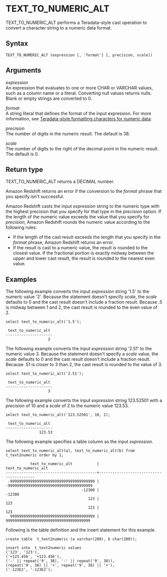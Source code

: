 # TEXT\_TO\_NUMERIC\_ALT<a name="r_TEXT_TO_NUMERIC_ALT"></a>

TEXT\_TO\_NUMERIC\_ALT performs a Teradata\-style cast operation to convert a character string to a numeric data format\. 

## Syntax<a name="r_TEXT_TO_NUMERIC_ALT-synopsis"></a>

```
TEXT_TO_NUMERIC_ALT (expression [, 'format'] [, precision, scale])
```

## Arguments<a name="r_TEXT_TO_NUMERIC_ALT-arguments"></a>

 *expression*   
An expression that evaluates to one or more CHAR or VARCHAR values, such as a column name or a literal\. Converting null values returns nulls\. Blank or empty strings are converted to 0\. 

 *format*   
A string literal that defines the format of the input expression\. For more information, see [Teradata\-style formatting characters for numeric data](r_Numeric-format-teradata.md)\. 

 *precision*   
The number of digits in the numeric result\. The default is 38\. 

 *scale*   
The number of digits to the right of the decimal point in the numeric result\. The default is 0\. 

## Return type<a name="r_TEXT_TO_NUMERIC_ALT-return-type"></a>

TEXT\_TO\_NUMERIC\_ALT returns a DECIMAL number\.

Amazon Redshift returns an error if the conversion to the *format* phrase that you specify isn't successful\.

Amazon Redshift casts the input *expression* string to the numeric type with the highest precision that you specify for that type in the *precision* option\. If the length of the numeric value exceeds the value that you specify for *precision*, Amazon Redshift rounds the numeric value according to the following rules:
+ If the length of the cast result exceeds the length that you specify in the *format* phrase, Amazon Redshift returns an error\.
+ If the result is cast to a numeric value, the result is rounded to the closest value\. If the fractional portion is exactly midway between the upper and lower cast result, the result is rounded to the nearest even value\.

## Examples<a name="r_TEXT_TO_NUMERIC_ALT-examples"></a>

The following example converts the input *expression* string '1\.5' to the numeric value '2'\. Because the statement doesn't specify *scale*, the *scale* defaults to 0 and the cast result doesn't include a fraction result\. Because \.5 is midway between 1 and 2, the cast result is rounded to the even value of 2\.

```
select text_to_numeric_alt('1.5');
```

```
 text_to_numeric_alt
---------------------
                   2
```

The following example converts the input *expression* string '2\.51' to the numeric value 3\. Because the statement doesn't specify a *scale* value, the *scale* defaults to 0 and the cast result doesn't include a fraction result\. Because \.51 is closer to 3 than 2, the cast result is rounded to the value of 3\.

```
select text_to_numeric_alt('2.51');
```

```
 text_to_numeric_alt
---------------------
                   3
```

The following example converts the input *expression* string 123\.52501 with a *precision* of 10 and a *scale* of 2 to the numeric value 123\.53\. 

```
select text_to_numeric_alt('123.52501', 10, 2);
```

```
 text_to_numeric_alt
---------------------
               123.53
```

The following example specifies a table column as the input *expression*\.

```
select text_to_numeric_alt(a), text_to_numeric_alt(b) from t_text2numeric order by 1;
```

```
           text_to_numeric_alt           |           text_to_numeric_alt
-----------------------------------------+-----------------------------------------
 -99999999999999999999999999999999999999 | -99999999999999999999999999999999999999
                                  -12300 |                                  -12300
                                     123 |                                     123
                                     123 |                                     123
  99999999999999999999999999999999999999 |  99999999999999999999999999999999999999
```

Following is the table definition and the insert statement for this example\.

```
create table  t_text2numeric (a varchar(200), b char(200));
```

```
insert into  t_text2numeric values
('123', '123'),
('+123.456', '+123.456'),
('-' || repeat('9', 38), '-' || repeat('9', 38)),
(repeat('9', 38) || '+', repeat('9', 38) || '+'),
('-123E2', '-123E2');
```